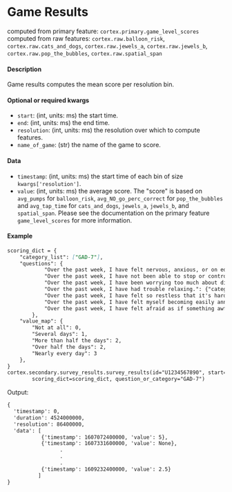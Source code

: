 # Game Results

computed from primary feature: `cortex.primary.game_level_scores`
computed from raw features: `cortex.raw.balloon_risk`, `cortex.raw.cats_and_dogs`, `cortex.raw.jewels_a`,
                            `cortex.raw.jewels_b`, `cortex.raw.pop_the_bubbles`, `cortex.raw.spatial_span`

#### Description

Game results computes the mean score per resolution bin.

#### Optional or required kwargs

- `start`: (int, units: ms) the start time.
- `end`: (int, units: ms) the end time.
- `resolution`: (int, units: ms) the resolution over which to compute features.
- `name_of_game`: (str) the name of the game to score.

#### Data

- `timestamp`: (int, units: ms) the start time of each bin of size `kwargs['resolution']`.
- `value`: (int, units: ms) the average score.
The "score" is based on `avg_pumps` for `balloon_risk`, `avg_NO_go_perc_correct` for `pop_the_bubbles` and `avg_tap_time` for `cats_and_dogs`, `jewels_a`, `jewels_b`, and `spatial_span`. Please see the documentation on the primary feature `game_level_scores` for more information.

#### Example

```markdown
scoring_dict = {
    "category_list": ["GAD-7"],
    "questions": {
            "Over the past week, I have felt nervous, anxious, or on edge.": {"category": "GAD-7", "scoring": "value_map"},
            "Over the past week, I have not been able to stop or control worrying.": {"category": "GAD-7", "scoring": "value_map"},
            "Over the past week, I have been worrying too much about different things.": {"category": "GAD-7", "scoring": "value_map"},
            "Over the past week, I have had trouble relaxing.": {"category": "GAD-7", "scoring": "value_map"},
            "Over the past week, I have felt so restless that it's hard to sit still.": {"category": "GAD-7", "scoring": "value_map"},
            "Over the past week, I have felt myself becoming easily annoyed or irritable.": {"category": "GAD-7", "scoring": "value_map"},
            "Over the past week, I have felt afraid as if something awful might happen.": {"category": "GAD-7", "scoring": "value_map"},
        },
    "value_map": {
        "Not at all": 0,
        "Several days": 1,
        "More than half the days": 2,
        "Over half the days": 2,
        "Nearly every day": 3
    },
}
cortex.secondary.survey_results.survey_results(id="U1234567890", start=0, end=cortex.now(), resolution=86400000,
        scoring_dict=scoring_dict, question_or_category="GAD-7")
```
Output:
```markdown
{
  'timestamp': 0,
  'duration': 4524000000,
  'resolution': 86400000,
  'data': [
           {'timestamp': 1607072400000, 'value': 5},
           {'timestamp': 1607331600000, 'value': None},
                 .
                 .
                 .
           {'timestamp': 1609232400000, 'value': 2.5}
          ]
}
```
